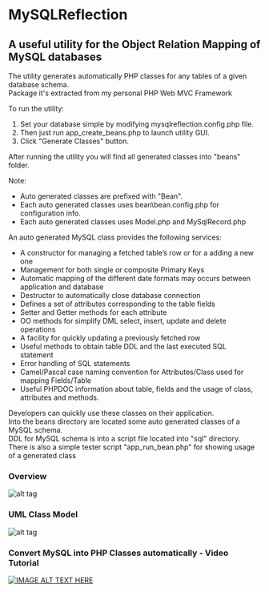 # MySQLReflection
## A useful utility for the Object Relation Mapping of MySQL databases
The utility generates automatically PHP classes for any tables of a given database
schema.<br>
Package it's extracted from my personal PHP Web MVC Framework<br>

To run the utility:

1) Set your database simple by modifying mysqlreflection.config.php file.
2) Then just run app_create_beans.php to launch utility GUI. 
3) Click "Generate Classes" button.

After running the utility you will find all generated classes into "beans"
folder.

Note:
- Auto generated classes are prefixed with "Bean".
- Each auto generated classes uses bean\bean.config.php for configuration info.
- Each auto generated classes uses Model.php and MySqlRecord.php


An auto generated MySQL class provides the following services:<br>
<ul>
    <li>A constructor for managing a fetched table’s row or for a adding a new one</li>
    <li>Management for both single or composite Primary Keys</li>
    <li>Automatic mapping of the different date formats may occurs between
        application and database</li>
    <li>Destructor to automatically close database connection</li>
    <li>Defines a set of attributes corresponding to the table fields</li>
    <li>Setter and Getter methods for each attribute</li>
    <li>OO methods for simplify DML select, insert, update and delete operations</li>
    <li>A facility for quickly updating a previously fetched row</li>
    <li>Useful methods to obtain table DDL and the last executed SQL statement</li>
    <li>Error handling of SQL statements</li>
    <li>Camel/Pascal case naming convention for Attributes/Class used for mapping
        Fields/Table</li>
    <li>Useful PHPDOC information about table, fields and the usage of class,
        attributes and methods.</li>
</ul>
Developers can quickly use these classes on their application.<br>
Into the beans directory are located some auto generated classes of a MySQL schema.<br>
DDL for MySQL schema is into a script file located into "sql" directory.<br>
There is also a simple tester script "app_run_bean.php" for showing usage of a generated class<br>

### Overview
![alt tag](https://raw.githubusercontent.com/rcarvello/mysqlreflection/master/docs/MySQLReflection.png)

### UML Class Model
![alt tag](https://raw.githubusercontent.com/rcarvello/mysqlreflection/master/docs/UMLClassModel.png)

### Convert MySQL into PHP Classes automatically - Video Tutorial
[![IMAGE ALT TEXT HERE](https://i.ytimg.com/vi/7Aa_k_hWDYk/hqdefault.jpg?custom=true&w=196&h=110&stc=true&jpg444=true&jpgq=90&sp=68&sigh=3wURVxGteSMWeF9OtZCnrOpeVRk)](https://www.youtube.com/watch?v=7Aa_k_hWDYk)
